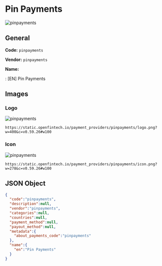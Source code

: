 
# Pin Payments 
![pinpayments](https://static.openfintech.io/payment_providers/pinpayments/logo.png?w=400&c=v0.59.26#w100)  

## General 
 
**Code:** `pinpayments` 
 
**Vendor:** `pinpayments` 
 
**Name:** 
 
:	[EN] Pin Payments 
 

## Images 

### Logo 
 
![pinpayments](https://static.openfintech.io/payment_providers/pinpayments/logo.png?w=400&c=v0.59.26#w100)  

```
https://static.openfintech.io/payment_providers/pinpayments/logo.png?w=400&c=v0.59.26#w100
```  

### Icon 
 
![pinpayments](https://static.openfintech.io/payment_providers/pinpayments/icon.png?w=278&c=v0.59.26#w100)  

```
https://static.openfintech.io/payment_providers/pinpayments/icon.png?w=278&c=v0.59.26#w100
```  

## JSON Object 

```json
{
  "code":"pinpayments",
  "description":null,
  "vendor":"pinpayments",
  "categories":null,
  "countries":null,
  "payment_method":null,
  "payout_method":null,
  "metadata":{
    "about_payments_code":"pinpayments"
  },
  "name":{
    "en":"Pin Payments"
  }
}
```  
